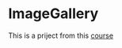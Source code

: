 # ImageGallery
This is a priject from this [course](http://web.stanford.edu/class/cs193p/cgi-bin/drupal/)
